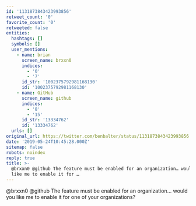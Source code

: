 ```yaml
---
id: '1131873843423993856'
retweet_count: '0'
favorite_count: '0'
retweeted: false
entities:
  hashtags: []
  symbols: []
  user_mentions:
    - name: brian
      screen_name: brxxn0
      indices:
        - '0'
        - '7'
      id_str: '1002375792981168130'
      id: '1002375792981168130'
    - name: GitHub
      screen_name: github
      indices:
        - '8'
        - '15'
      id_str: '13334762'
      id: '13334762'
  urls: []
original_url: https://twitter.com/benbalter/status/1131873843423993856
date: '2019-05-24T10:45:28.000Z'
sitemap: false
robots: noindex
reply: true
title: >-
  @brxxn0 @github The feature must be enabled for an organization… would you
  like me to enable it for …
---
```


@brxxn0 @github The feature must be enabled for an organization… would you like me to enable it for one of your organizations?